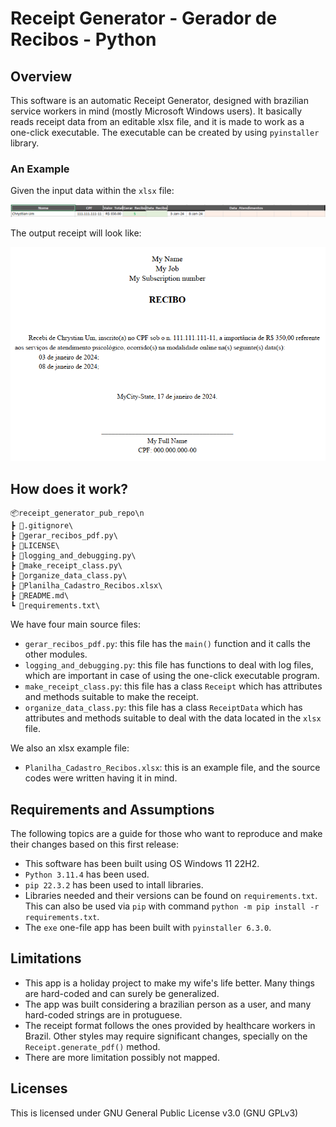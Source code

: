 # Receipt Generator - Gerador de Recibos - Python

## Overview

This software is an automatic Receipt Generator, designed with brazilian service workers in mind (mostly Microsoft Windows users).
It basically reads receipt data from an editable xlsx file, and it is made to work as a one-click executable.
The executable can be created by using `pyinstaller` library.

### An Example

Given the input data within the `xlsx` file:

![image](./img/XLSX_File_Example.png)

The output receipt will look like:

![image](./img/pdf_final_receipt_example.png)

## How does it work?

```
📦receipt_generator_pub_repo\n
┣ 📜.gitignore\
┣ 📜gerar_recibos_pdf.py\
┣ 📜LICENSE\
┣ 📜logging_and_debugging.py\
┣ 📜make_receipt_class.py\
┣ 📜organize_data_class.py\
┣ 📜Planilha_Cadastro_Recibos.xlsx\
┣ 📜README.md\
┗ 📜requirements.txt\
```

We have four main source files:

- `gerar_recibos_pdf.py`: this file has the `main()` function and it calls the other modules.
- `logging_and_debugging.py`: this file has functions to deal with log files, which are important in case of using the one-click executable program.
- `make_receipt_class.py`: this file has a class `Receipt` which has attributes and methods suitable to make the receipt.
- `organize_data_class.py`: this file has a class `ReceiptData` which has attributes and methods suitable to deal with the data located in the `xlsx` file.

We also an xlsx example file:

- `Planilha_Cadastro_Recibos.xlsx`: this is an example file, and the source codes were written having it in mind.

## Requirements and Assumptions

The following topics are a guide for those who want to reproduce and make their changes based on this first release:

- This software has been built using OS Windows 11 22H2.
- `Python 3.11.4` has been used.
- `pip 22.3.2` has been used to intall libraries.
- Libraries needed and their versions can be found on `requirements.txt`. This can also be used via `pip` with command `python -m pip install -r requirements.txt`.
- The `exe` one-file app has been built with `pyinstaller 6.3.0`.

## Limitations

- This app is a holiday project to make my wife's life better. Many things are hard-coded and can surely be generalized.
- The app was built considering a brazilian person as a user, and many hard-coded strings are in protuguese.
- The receipt format follows the ones provided by healthcare workers in Brazil. Other styles may require significant changes, specially on the `Receipt.generate_pdf()` method.
- There are more limitation possibly not mapped.

## Licenses

This is licensed under GNU General Public License v3.0 (GNU GPLv3)
